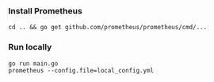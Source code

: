 ### Install Prometheus

```
cd .. && go get github.com/prometheus/prometheus/cmd/...
```

### Run locally

```
go run main.go
prometheus --config.file=local_config.yml
```
